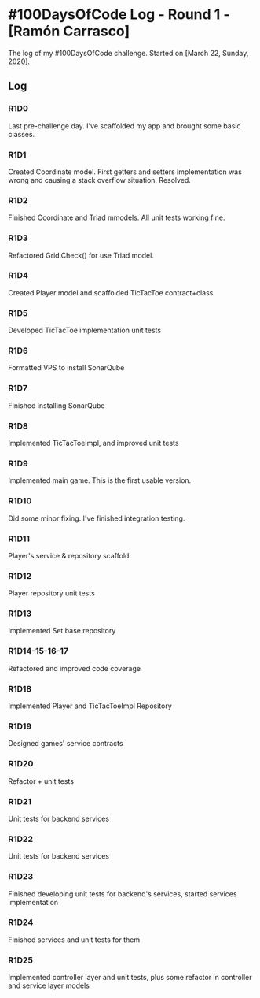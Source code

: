 # #100DaysOfCode Log - Round 1 - [Ramón Carrasco]

The log of my #100DaysOfCode challenge. Started on [March 22, Sunday, 2020].

## Log

### R1D0 
Last pre-challenge day. I've scaffolded my app and brought some basic classes.

### R1D1
Created Coordinate model. First getters and setters implementation was wrong and causing a stack overflow situation. Resolved.

### R1D2
Finished Coordinate and Triad mmodels. All unit tests working fine.

### R1D3
Refactored Grid.Check() for use Triad model.

### R1D4
Created Player model and scaffolded TicTacToe contract+class

### R1D5
Developed TicTacToe implementation unit tests

### R1D6
Formatted VPS to install SonarQube

### R1D7
Finished installing SonarQube

### R1D8
Implemented TicTacToeImpl, and improved unit tests

### R1D9
Implemented main game. This is the first usable version.

### R1D10
Did some minor fixing. I've finished integration testing.

### R1D11
Player's service & repository scaffold.

### R1D12
Player repository unit tests

### R1D13
Implemented Set base repository

### R1D14-15-16-17
Refactored and improved code coverage

### R1D18
Implemented Player and TicTacToeImpl Repository

### R1D19
Designed games' service contracts

### R1D20
Refactor + unit tests

### R1D21
Unit tests for backend services

### R1D22
Unit tests for backend services

### R1D23
Finished developing unit tests for backend's services, started services implementation

### R1D24
Finished services and unit tests for them

### R1D25
Implemented controller layer and unit tests, plus some refactor in controller and service layer models
